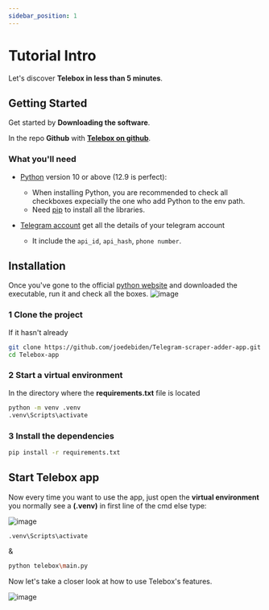 ```yaml
---
sidebar_position: 1
---
```


# Tutorial Intro

Let's discover **Telebox in less than 5 minutes**.

## Getting Started

Get started by **Downloading the software**.

In the repo **Github** with **[Telebox on github](https://github.com/joedebiden/Telegram-scraper-adder-app)**.


### What you'll need

- [Python](https://www.python.org/downloads/release/python-3129/) version 10 or above (12.9 is perfect):
  - When installing Python, you are recommended to check all checkboxes expecially the one who add Python to the env path.
  - Need [pip](https://packaging.python.org/en/latest/tutorials/installing-packages/) to install all the libraries.

- [Telegram account](https://my.telegram.org/auth) get all the details of your telegram account
  - It include the `api_id`, `api_hash`, `phone number`.


## Installation

Once you've gone to the official [python website](https://www.python.org/) and downloaded the executable, run it and check all the boxes.
![image](@site/static/img/python-installer.webp)

### 1 Clone the project

If it hasn't already

```bash
git clone https://github.com/joedebiden/Telegram-scraper-adder-app.git
cd Telebox-app
```

### 2 Start a virtual environment

In the directory where the **requirements.txt** file is located

```bash
python -m venv .venv
.venv\Scripts\activate 
```

### 3 Install the dependencies

```bash
pip install -r requirements.txt
```

## Start Telebox app

Now every time you want to use the app, just open the **virtual environment**
you normally see a **(.venv)** in first line of the cmd else type:

![image](@site/static/img/venv-cmd-show.webp)

```bash
.venv\Scripts\activate 
```
&
```bash
python telebox\main.py 
```

Now let's take a closer look at how to use Telebox's features.

![image](@site/static/img/overview-app.webp)